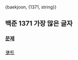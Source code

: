 {baekjoon, {1371, string}}

## 백준 1371 가장 많은 글자

### [문제](https://www.acmicpc.net/problem/1371)
 
### 코드

